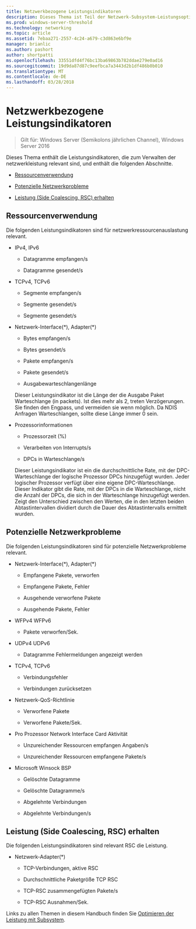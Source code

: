 ```yaml
---
title: Netzwerkbezogene Leistungsindikatoren
description: Dieses Thema ist Teil der Netzwerk-Subsystem-Leistungsoptimierung Anleitung für Windows Server 2016.
ms.prod: windows-server-threshold
ms.technology: networking
ms.topic: article
ms.assetid: 7ebaa271-2557-4c24-a679-c3d863e6bf9e
manager: brianlic
ms.author: pashort
author: shortpatti
ms.openlocfilehash: 33551dfd4f76bc13ba69863b782ddae279e0ad16
ms.sourcegitcommit: 19d9da87d87c9eefbca7a3443d2b1df486b0b010
ms.translationtype: MT
ms.contentlocale: de-DE
ms.lasthandoff: 03/28/2018
---
```

# <a name="network-related-performance-counters"></a>Netzwerkbezogene Leistungsindikatoren

>Gilt für: Windows Server (Semikolons jährlichen Channel), Windows Server 2016

Dieses Thema enthält die Leistungsindikatoren, die zum Verwalten der netzwerkleistung relevant sind, und enthält die folgenden Abschnitte.  
  
-   [Ressourcenverwendung](#bkmk_ru)  
  
-   [Potenzielle Netzwerkprobleme](#bkmk_np)  
  
-   [Leistung (Side Coalescing, RSC) erhalten](#bkmk_rsc)  
  
##  <a name="bkmk_ru"></a>Ressourcenverwendung  

Die folgenden Leistungsindikatoren sind für netzwerkressourcenauslastung relevant.  
  
-   IPv4, IPv6  
  
    -   Datagramme empfangen/s  
  
    -   Datagramme gesendet/s  
  
-   TCPv4, TCPv6  
  
    -   Segmente empfangen/s  
  
    -   Segmente gesendet/s  
  
    -   Segmente gesendet/s  
  
-   Netzwerk-Interface(*), Adapter(\*)  
  
    -   Bytes empfangen/s  
  
    -   Bytes gesendet/s  
  
    -   Pakete empfangen/s  
  
    -   Pakete gesendet/s  
  
    -   Ausgabewarteschlangenlänge  
  
     Dieser Leistungsindikator ist die Länge der die Ausgabe Paket Warteschlange \(in packets\). Ist dies mehr als 2, treten Verzögerungen. Sie finden den Engpass, und vermeiden sie wenn möglich. Da NDIS Anfragen Warteschlangen, sollte diese Länge immer 0 sein.  
  
-   Prozessorinformationen  
  
    -   Prozessorzeit (%)  
  
    -   Verarbeiten von Interrupts/s  
  
    -   DPCs in Warteschlange/s  
  
     Dieser Leistungsindikator ist ein die durchschnittliche Rate, mit der DPC-Warteschlange der logische Prozessor DPCs hinzugefügt wurden. Jeder logischer Prozessor verfügt über eine eigene DPC-Warteschlange. Dieser Indikator gibt die Rate, mit der DPCs in die Warteschlange, nicht die Anzahl der DPCs, die sich in der Warteschlange hinzugefügt werden. Zeigt den Unterschied zwischen den Werten, die in den letzten beiden Abtastintervallen dividiert durch die Dauer des Abtastintervalls ermittelt wurden.  
  
##  <a name="bkmk_np"></a>Potenzielle Netzwerkprobleme  

Die folgenden Leistungsindikatoren sind für potenzielle Netzwerkprobleme relevant.  
  
-   Netzwerk-Interface(*), Adapter(\*)  
  
    -   Empfangene Pakete, verworfen  
  
    -   Empfangene Pakete, Fehler  
  
    -   Ausgehende verworfene Pakete  
  
    -   Ausgehende Pakete, Fehler  
  
-   WFPv4 WFPv6  
  
    -   Pakete verworfen/Sek.

-   UDPv4 UDPv6

    -   Datagramme Fehlermeldungen angezeigt werden  
  
-   TCPv4, TCPv6  
  
    -   Verbindungsfehler  
  
    -   Verbindungen zurücksetzen  
  
-   Netzwerk-QoS-Richtlinie  
  
    -   Verworfene Pakete  
  
    -   Verworfene Pakete/Sek.  
  
-   Pro Prozessor Network Interface Card Aktivität  
  
    -   Unzureichender Ressourcen empfangen Angaben/s  
  
    -   Unzureichender Ressourcen empfangene Pakete/s  
  
-   Microsoft Winsock BSP  
  
    -   Gelöschte Datagramme  
  
    -   Gelöschte Datagramme/s  
  
    -   Abgelehnte Verbindungen  
  
    -   Abgelehnte Verbindungen/s  
  
##  <a name="bkmk_rsc"></a>Leistung (Side Coalescing, RSC) erhalten  

Die folgenden Leistungsindikatoren sind relevant RSC die Leistung.  
  
-   Netzwerk-Adapter(*)  
  
    -   TCP-Verbindungen, aktive RSC  
  
    -   Durchschnittliche Paketgröße TCP RSC  
  
    -   TCP-RSC zusammengefügten Pakete/s  
  
    -   TCP-RSC Ausnahmen/Sek.

Links zu allen Themen in diesem Handbuch finden Sie [Optimieren der Leistung mit Subsystem](net-sub-performance-top.md).